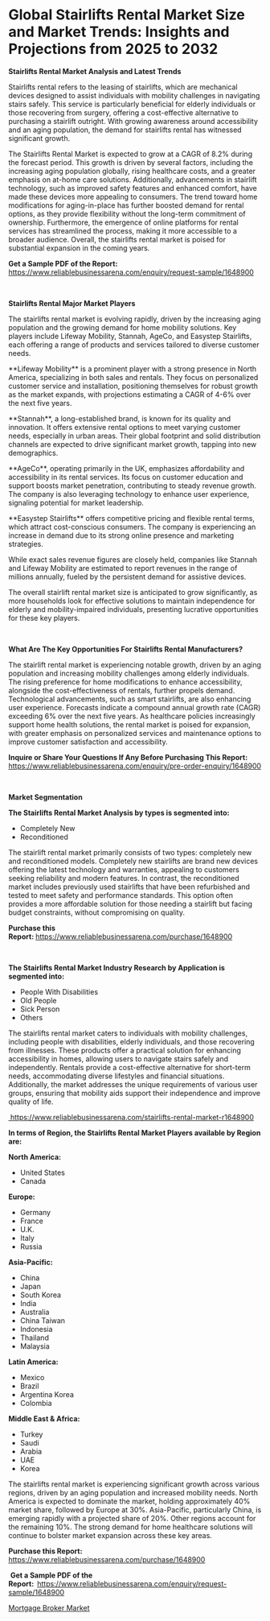 <p><h1>Global Stairlifts Rental Market Size and Market Trends: Insights and Projections from 2025 to 2032</h1></p><p><strong>Stairlifts Rental Market Analysis and Latest Trends</strong></p>
<p><p>Stairlifts rental refers to the leasing of stairlifts, which are mechanical devices designed to assist individuals with mobility challenges in navigating stairs safely. This service is particularly beneficial for elderly individuals or those recovering from surgery, offering a cost-effective alternative to purchasing a stairlift outright. With growing awareness around accessibility and an aging population, the demand for stairlifts rental has witnessed significant growth.</p><p>The Stairlifts Rental Market is expected to grow at a CAGR of 8.2% during the forecast period. This growth is driven by several factors, including the increasing aging population globally, rising healthcare costs, and a greater emphasis on at-home care solutions. Additionally, advancements in stairlift technology, such as improved safety features and enhanced comfort, have made these devices more appealing to consumers. The trend toward home modifications for aging-in-place has further boosted demand for rental options, as they provide flexibility without the long-term commitment of ownership. Furthermore, the emergence of online platforms for rental services has streamlined the process, making it more accessible to a broader audience. Overall, the stairlifts rental market is poised for substantial expansion in the coming years.</p></p>
<p><strong>Get a Sample PDF of the Report:&nbsp;</strong> <a href="https://www.reliablebusinessarena.com/enquiry/request-sample/1648900?utm_campaign=2182&utm_medium=2&utm_source=Github&utm_content=ia&utm_term=09032025&utm_id=stairlifts-rental">https://www.reliablebusinessarena.com/enquiry/request-sample/1648900</a></p>
<p>&nbsp;</p>
<p><strong>Stairlifts Rental Major Market Players</strong></p>
<p><p>The stairlifts rental market is evolving rapidly, driven by the increasing aging population and the growing demand for home mobility solutions. Key players include Lifeway Mobility, Stannah, AgeCo, and Easystep Stairlifts, each offering a range of products and services tailored to diverse customer needs.</p><p>**Lifeway Mobility** is a prominent player with a strong presence in North America, specializing in both sales and rentals. They focus on personalized customer service and installation, positioning themselves for robust growth as the market expands, with projections estimating a CAGR of 4-6% over the next five years.</p><p>**Stannah**, a long-established brand, is known for its quality and innovation. It offers extensive rental options to meet varying customer needs, especially in urban areas. Their global footprint and solid distribution channels are expected to drive significant market growth, tapping into new demographics.</p><p>**AgeCo**, operating primarily in the UK, emphasizes affordability and accessibility in its rental services. Its focus on customer education and support boosts market penetration, contributing to steady revenue growth. The company is also leveraging technology to enhance user experience, signaling potential for market leadership.</p><p>**Easystep Stairlifts** offers competitive pricing and flexible rental terms, which attract cost-conscious consumers. The company is experiencing an increase in demand due to its strong online presence and marketing strategies.</p><p>While exact sales revenue figures are closely held, companies like Stannah and Lifeway Mobility are estimated to report revenues in the range of millions annually, fueled by the persistent demand for assistive devices.</p><p>The overall stairlift rental market size is anticipated to grow significantly, as more households look for effective solutions to maintain independence for elderly and mobility-impaired individuals, presenting lucrative opportunities for these key players.</p></p>
<p>&nbsp;</p>
<p><strong>What Are The Key Opportunities For Stairlifts Rental Manufacturers?</strong></p>
<p><p>The stairlift rental market is experiencing notable growth, driven by an aging population and increasing mobility challenges among elderly individuals. The rising preference for home modifications to enhance accessibility, alongside the cost-effectiveness of rentals, further propels demand. Technological advancements, such as smart stairlifts, are also enhancing user experience. Forecasts indicate a compound annual growth rate (CAGR) exceeding 6% over the next five years. As healthcare policies increasingly support home health solutions, the rental market is poised for expansion, with greater emphasis on personalized services and maintenance options to improve customer satisfaction and accessibility.</p></p>
<p><strong>Inquire or Share Your Questions If Any Before Purchasing This Report:</strong> <a href="https://www.reliablebusinessarena.com/enquiry/pre-order-enquiry/1648900?utm_campaign=2182&utm_medium=2&utm_source=Github&utm_content=ia&utm_term=09032025&utm_id=stairlifts-rental">https://www.reliablebusinessarena.com/enquiry/pre-order-enquiry/1648900</a></p>
<p>&nbsp;</p>
<p><strong>Market Segmentation</strong></p>
<p><strong>The Stairlifts Rental Market Analysis by types is segmented into:</strong></p>
<p><ul><li>Completely New</li><li>Reconditioned</li></ul></p>
<p><p>The stairlift rental market primarily consists of two types: completely new and reconditioned models. Completely new stairlifts are brand new devices offering the latest technology and warranties, appealing to customers seeking reliability and modern features. In contrast, the reconditioned market includes previously used stairlifts that have been refurbished and tested to meet safety and performance standards. This option often provides a more affordable solution for those needing a stairlift but facing budget constraints, without compromising on quality.</p></p>
<p><strong>Purchase this Report:&nbsp;</strong><a href="https://www.reliablebusinessarena.com/purchase/1648900?utm_campaign=2182&utm_medium=2&utm_source=Github&utm_content=ia&utm_term=09032025&utm_id=stairlifts-rental">https://www.reliablebusinessarena.com/purchase/1648900</a></p>
<p>&nbsp;</p>
<p><strong>The Stairlifts Rental Market Industry Research by Application is segmented into:</strong></p>
<p><ul><li>People With Disabilities</li><li>Old People</li><li>Sick Person</li><li>Others</li></ul></p>
<p><p>The stairlifts rental market caters to individuals with mobility challenges, including people with disabilities, elderly individuals, and those recovering from illnesses. These products offer a practical solution for enhancing accessibility in homes, allowing users to navigate stairs safely and independently. Rentals provide a cost-effective alternative for short-term needs, accommodating diverse lifestyles and financial situations. Additionally, the market addresses the unique requirements of various user groups, ensuring that mobility aids support their independence and improve quality of life.</p></p>
<p><a href="https://www.reliablebusinessarena.com/stairlifts-rental-market-r1648900?utm_campaign=2182&utm_medium=2&utm_source=Github&utm_content=ia&utm_term=09032025&utm_id=stairlifts-rental">&nbsp;https://www.reliablebusinessarena.com/stairlifts-rental-market-r1648900</a></p>
<p><strong>In terms of Region, the Stairlifts Rental Market Players available by Region are:</strong></p>
<p>
    <p> <strong> North America: </strong>
        <ul>
            <li>United States</li>
            <li>Canada</li>
        </ul>
        </p> 
    <p> <strong> Europe: </strong>
        <ul>
            <li>Germany</li>
            <li>France</li>
            <li>U.K.</li>
            <li>Italy</li>
            <li>Russia</li>
        </ul>
        </p> 
    <p> <strong> Asia-Pacific: </strong>
        <ul>
            <li>China</li>
            <li>Japan</li>
            <li>South Korea</li>
            <li>India</li>
            <li>Australia</li>
            <li>China Taiwan</li>
            <li>Indonesia</li>
            <li>Thailand</li>
            <li>Malaysia</li>
        </ul>
        </p> 
    <p> <strong> Latin America: </strong>
        <ul>
            <li>Mexico</li>
            <li>Brazil</li>
            <li>Argentina Korea</li>
            <li>Colombia</li>
        </ul>
        </p> 
    <p> <strong> Middle East & Africa: </strong>
        <ul>
            <li>Turkey</li>
            <li>Saudi</li>
            <li>Arabia</li>
            <li>UAE</li>
            <li>Korea</li>
        </ul>
    </p>
    </p>
<p><p>The stairlifts rental market is experiencing significant growth across various regions, driven by an aging population and increased mobility needs. North America is expected to dominate the market, holding approximately 40% market share, followed by Europe at 30%. Asia-Pacific, particularly China, is emerging rapidly with a projected share of 20%. Other regions account for the remaining 10%. The strong demand for home healthcare solutions will continue to bolster market expansion across these key areas.</p></p>
<p><strong>Purchase this Report: </strong><a href="https://www.reliablebusinessarena.com/purchase/1648900?utm_campaign=2182&utm_medium=2&utm_source=Github&utm_content=ia&utm_term=09032025&utm_id=stairlifts-rental">https://www.reliablebusinessarena.com/purchase/1648900</a></p>
<p>&nbsp;<strong>Get a Sample PDF of the Report:&nbsp;&nbsp;</strong><a href="https://www.reliablebusinessarena.com/enquiry/request-sample/1648900?utm_campaign=2182&utm_medium=2&utm_source=Github&utm_content=ia&utm_term=09032025&utm_id=stairlifts-rental">https://www.reliablebusinessarena.com/enquiry/request-sample/1648900</a></p>
<p><strong></strong></p>
<p><p><a href="https://github.com/tona7vba/Market-Research-Report-List-1/blob/main/mortgage-broker-market.md?utm_campaign=2182&utm_medium=2&utm_source=Github&utm_content=ia&utm_term=09032025&utm_id=stairlifts-rental">Mortgage Broker Market</a></p></p>